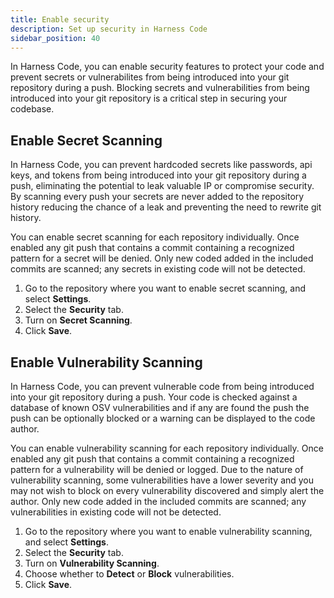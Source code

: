 ```yaml
---
title: Enable security
description: Set up security in Harness Code
sidebar_position: 40
---
```


In Harness Code, you can enable security features to protect your code and prevent secrets or vulnerabilites from being introduced into your git repository during a push. Blocking secrets and vulnerabilities from being introduced into your git repository is a critical step in securing your codebase.

## Enable Secret Scanning

In Harness Code, you can prevent hardcoded secrets like passwords, api keys, and tokens from being introduced into your git repository during a push, eliminating the potential to leak valuable IP or compromise security. By scanning every push your secrets are never added to the repository history reducing the chance of a leak and preventing the need to rewrite git history.

You can enable secret scanning for each repository individually. Once enabled any git push that contains a commit containing a recognized pattern for a secret will be denied. Only new coded added in the included commits are scanned; any secrets in existing code will not be detected.

1. Go to the repository where you want to enable secret scanning, and select **Settings**.
2. Select the **Security** tab.
3. Turn on **Secret Scanning**.
4. Click **Save**.

## Enable Vulnerability Scanning

In Harness Code, you can prevent vulnerable code from being introduced into your git repository during a push. Your code is checked against a database of known OSV vulnerabilities and if any are found the push the push can be optionally blocked or a warning can be displayed to the code author.

You can enable vulnerability scanning for each repository individually. Once enabled any git push that contains a commit containing a recognized pattern for a vulnerability will be denied or logged. Due to the nature of vulnerability scanning, some vulnerabilities have a lower severity and you may not wish to block on every vulnerability discovered and simply alert the author. Only new code added in the included commits are scanned; any vulnerabilities in existing code will not be detected.

1. Go to the repository where you want to enable vulnerability scanning, and select **Settings**.
2. Select the **Security** tab.
3. Turn on **Vulnerability Scanning**.
4. Choose whether to **Detect** or **Block** vulnerabilities.
4. Click **Save**.

